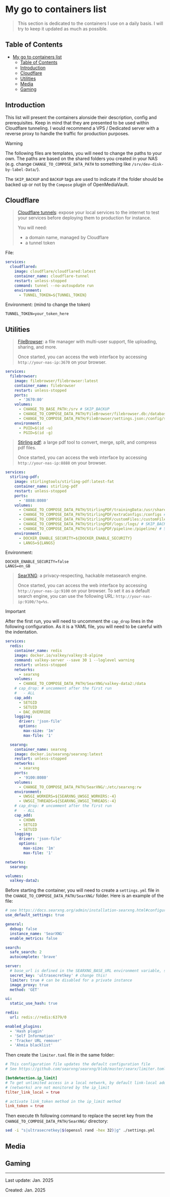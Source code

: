 # My go to containers list

> This section is dedicated to the containers I use on a daily basis. I will try to keep it updated as much as possible.

## Table of Contents

- [My go to containers list](#my-go-to-containers-list)
  - [Table of Contents](#table-of-contents)
  - [Introduction](#introduction)
  - [Cloudflare](#cloudflare)
  - [Utilities](#utilities)
  - [Media](#media)
  - [Gaming](#gaming)

## Introduction

This list will present the containers alonside their description, config and prerequisites. Keep in mind that they are presented to be used within Cloudflare tunneling. I would recommend a VPS / Dedicated server with a reverse proxy to handle the traffic for production purposes.

> [!WARNING]
> The following files are templates, you will need to change the paths to your own. The paths are based on the shared folders you created in your NAS (e.g. change `CHANGE_TO_COMPOSE_DATA_PATH` to something like `/srv/dev-disk-by-label-Data/`).
>
> The `SKIP_BACKUP` and `BACKUP` tags are used to indicate if the folder should be backed up or not by the `Compose` plugin of OpenMediaVault.

## Cloudflare

> [Cloudflare tunnels](https://developers.cloudflare.com/cloudflare-one/connections/connect-networks/): expose your local services to the internet to test your services before deploying them to production for instance.
>
> You will need:
>
> - a domain name, managed by Cloudflare
> - a tunnel token

File:

```yaml
services:
  cloudflared:
    image: cloudflare/cloudflared:latest
    container_name: cloudflare-tunnel
    restart: unless-stopped
    command: tunnel --no-autoupdate run
    environment:
      - TUNNEL_TOKEN=${TUNNEL_TOKEN}
```

Environment: (mind to change the token)

```plaintext
TUNNEL_TOKEN=your_token_here
```

## Utilities

> [FileBrowser](https://filebrowser.org/): a file manager with multi-user support, file uploading, sharing, and more.
>
> Once started, you can access the web interface by accessing `http://your-nas-ip:3670` on your browser.

```yaml
services:
  filebrowser:
    image: filebrowser/filebrowser:latest
    container_name: filebrowser
    restart: unless-stopped
    ports:
      - '3670:80'
    volumes:
      - CHANGE_TO_BASE_PATH:/srv # SKIP_BACKUP
      - CHANGE_TO_COMPOSE_DATA_PATH/FileBrowser/filebrowser.db:/database/filebrowser.db # SKIP_BACKUP
      - CHANGE_TO_COMPOSE_DATA_PATH/FileBrowser/settings.json:/config/settings.json # BACKUP
    environment:
      - PUID=$(id -u)
      - PGID=$(id -g)
```

> [Stirling pdf](https://www.stirlingpdf.com/): a large pdf tool to convert, merge, split, and compress pdf files.
>
> Once started, you can access the web interface by accessing `http://your-nas-ip:8888` on your browser.

```yaml
services:
  stirling-pdf:
    image: stirlingtools/stirling-pdf:latest-fat
    container_name: stirling-pdf
    restart: unless-stopped
    ports:
      - '8888:8080'
    volumes:
      - CHANGE_TO_COMPOSE_DATA_PATH/StirlingPDF/trainingData:/usr/share/tessdata # SKIP_BACKUP
      - CHANGE_TO_COMPOSE_DATA_PATH/StirlingPDF/extraConfigs:/configs # SKIP_BACKUP
      - CHANGE_TO_COMPOSE_DATA_PATH/StirlingPDF/customFiles:/customFiles/ # SKIP_BACKUP
      - CHANGE_TO_COMPOSE_DATA_PATH/StirlingPDF/logs:/logs/ # SKIP_BACKUP
      - CHANGE_TO_COMPOSE_DATA_PATH/StirlingPDF/pipeline:/pipeline/ # SKIP_BACKUP
    environment:
      - DOCKER_ENABLE_SECURITY=${DOCKER_ENABLE_SECURITY}
      - LANGS=${LANGS}
```

Environment:

```plaintext
DOCKER_ENABLE_SECURITY=false
LANGS=en_GB
```

> [SearXNG](https://docs.searxng.org/): a privacy-respecting, hackable metasearch engine.
>
> Once started, you can access the web interface by accessing `http://your-nas-ip:9100` on your browser. To set it as a default search engine, you can use the following URL: `http://your-nas-ip:9100/?q=%s`.

> [!IMPORTANT]
> After the first run, you will need to uncomment the `cap_drop` lines in the following configuration. As it is a YAML file, you will need to be careful with the indentation.

```yaml
services:
  redis:
    container_name: redis
    image: docker.io/valkey/valkey:8-alpine
    command: valkey-server --save 30 1 --loglevel warning
    restart: unless-stopped
    networks:
      - searxng
    volumes:
      - CHANGE_TO_COMPOSE_DATA_PATH/SearXNG/valkey-data2:/data
    # cap_drop: # uncomment after the first run
    #   - ALL
    cap_add:
      - SETGID
      - SETUID
      - DAC_OVERRIDE
    logging:
      driver: 'json-file'
      options:
        max-size: '1m'
        max-file: '1'

  searxng:
    container_name: searxng
    image: docker.io/searxng/searxng:latest
    restart: unless-stopped
    networks:
      - searxng
    ports:
      - '9100:8080'
    volumes:
      - CHANGE_TO_COMPOSE_DATA_PATH/SearXNG/:/etc/searxng:rw
    environment:
      - UWSGI_WORKERS=${SEARXNG_UWSGI_WORKERS:-4}
      - UWSGI_THREADS=${SEARXNG_UWSGI_THREADS:-4}
    # cap_drop: # uncomment after the first run
    #   - ALL
    cap_add:
      - CHOWN
      - SETGID
      - SETUID
    logging:
      driver: 'json-file'
      options:
        max-size: '1m'
        max-file: '1'

networks:
  searxng:

volumes:
  valkey-data2:
```

Before starting the container, you will need to create a `settings.yml` file in the `CHANGE_TO_COMPOSE_DATA_PATH/SearXNG/` folder. Here is an example of the file:

```yaml
# see https://docs.searxng.org/admin/installation-searxng.html#configuration
use_default_settings: true

general:
  debug: false
  instance_name: 'SearXNG'
  enable_metrics: false

search:
  safe_search: 2
  autocomplete: 'brave'

server:
  # base_url is defined in the SEARXNG_BASE_URL environment variable, see .env and docker-compose.yml
  secret_key: 'ultrasecretkey' # change this!
  limiter: true # can be disabled for a private instance
  image_proxy: true
  method: 'GET'

ui:
  static_use_hash: true

redis:
  url: redis://redis:6379/0

enabled_plugins:
  - 'Hash plugin'
  - 'Self Information'
  - 'Tracker URL remover'
  - 'Ahmia blacklist'
```

Then create the `limiter.toml` file in the same folder:

```toml
# This configuration file updates the default configuration file
# See https://github.com/searxng/searxng/blob/master/searx/limiter.toml

[botdetection.ip_limit]
# To get unlimited access in a local network, by default link-local addresses
# (networks) are not monitored by the ip_limit
filter_link_local = true

# activate link_token method in the ip_limit method
link_token = true
```

Then execute th following command to replace the secret key from the `CHANGE_TO_COMPOSE_DATA_PATH/SearXNG/` directory:

```bash
sed -i "s|ultrasecretkey|$(openssl rand -hex 32)|g" ./settings.yml
```

## Media

## Gaming

---

Last update: Jan. 2025

Created: Jan. 2025
